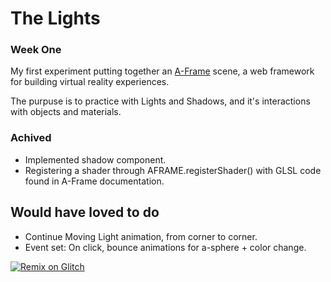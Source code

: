 # The Lights

### Week One

My first experiment putting together an [A-Frame](https://aframe.io) scene, a web framework for building virtual reality experiences.

The purpuse is to practice with Lights and Shadows, and it's interactions with objects and materials.

### Achived

- Implemented shadow component.
- Registering a shader through AFRAME.registerShader() with GLSL code found in A-Frame documentation.

## Would have loved to do

- Continue Moving Light animation, from corner to corner.
- Event set: On click, bounce animations for a-sphere + color change.


[![Remix on Glitch](https://cdn.glitch.com/2703baf2-b643-4da7-ab91-7ee2a2d00b5b%2Fremix-button.svg)](https://glitch.com/edit/#!/remix/the-lights)
